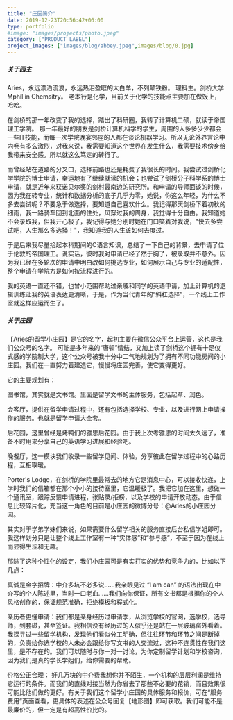 ```yaml
---
title: "庄园简介"
date: 2019-12-23T20:56:42+06:00
type: portfolio
#image: "images/projects/photo.jpeg"
category: ["PRODUCT LABEL"]
project_images: ["images/blog/abbey.jpeg",images/blog/0.jpg]
---
```

#####  关于园主
Aries，永远漂泊流浪，永远热泪盈眶的大白羊，不列颠铁粉。
理科生。剑桥大学 Mphil in Chemsitry。
老本行是化学，目前关于化学的技能点主要加在做饭上，哈哈。

在剑桥的那一年改变了我的选择，踏出了科研圈，我转了计算机二硕，就读于帝国理工学院。
那一年最好的朋友是剑桥计算机科学的学生，周围的人多多少少都会一些IT技能，而每一次学院晚宴邻座的人都在谈论机器学习。所以无论外界言论中内卷有多么激烈，对我来说，我需要知道这个世界在发生什么，我需要技术傍身给我带来安全感。所以就这么笃定的转行了。

而曾经站在道路的分叉口，选择前路也还是耗费了我很长的时间。我尝试过剑桥化学学院的博士申请，幸运地有了继续就读的机会；也尝试了剑桥分子科学系的博士申请，就是近年来获诺贝尔奖的剑村最南边的研究所。和申请的导师面谈的时候，因为我在转专业，统计和数据分析的底子几乎为零，她说，你这么年轻，为什么不多去尝试呢？不要急于做选择，要知道自己喜欢什么。我记得那天剑桥下着初秋的细雨，我一路骑车回到北面的住处，风穿过我的周身，我觉得十分自由。我知道她不会录取我，但我开心极了，我记得与她分别时她在门口笑着对我说，"快去多尝试吧，人生那么多选择！"，我知道我的人生该如何去度过。

于是后来我尽量拾起本科期间的C语言知识，总结了一下自己的背景，去申请了位于伦敦的帝国理工。说实话，彼时我对申请已经了然于胸了，被录取并不意外。因为我已经在多轮次的申请中明白改如何挑选专业，如何展示自己与专业的适配性，整个申请在学院方是如何按流程进行的。

我的英语一直还不错，也曾小范围帮助过亲戚和同学的英语申请，加上计算机的逻辑训练让我的英语表达更清晰，于是，作为当代青年的“斜杠选择”，一个线上工作室就这样应运而生了。

#####  关于庄园
【Aries的留学小庄园】是它的名字，起初主要在微信公众平台上运营，这也是我们公众号的名字。
可能是多年来的“唐顿”情结，又加上读了剑桥这个拥有十足仪式感的学院制大学，这个公众号被我十分中二气地规划为了拥有不同功能房间的小庄园。我们在一直努力着建造它，慢慢将庄园完善，使它变得更好。

它的主要规划有：

图书馆，其实就是文书馆。里面是留学文书的主体服务，包括起草、润色。

会客厅，提供在留学申请过程中，还有包括选择学校、专业，以及进行网上申请操作的服务。也就是留学申请大全套。

后花园，这里曾经是烤鸭们的雅思后花园。由于我上次考雅思的时间太久远了，准备不时用来分享自己的英语学习进展和经验吧。

晚餐厅，这一模块我们收录一些留学见闻、体验，分享彼此在留学过程中的心路历程，互相取暖。

Porter's Lodge，在剑桥的学院里最常去的地方它是消息中心，可以接收快递，上学时我们的信箱都在那个小小的接待室里，它温暖极了。我把它加在这里，想做一个通讯室，跟踪反馈申请进程，张贴录/拒榜，以及学校的申请开放动态。由于信息比较碎片化，充当这一角色的目前是小庄园的微博分号：@Aries的小庄园分园。

其实对于学弟学妹们来说，如果需要什么留学相关的服务直接后台私信学姐即可。我这样划分只是让整个线上工作室有一种“实体感”和“参与感”，不至于因为在线上而显得生涩和无趣。

那除了这种个性化的设定，我们小庄园可是有实打实的优势和竞争力的，比如以下几点：


真诚是金字招牌：中介多坑不必多说……我亲眼见过 “I am can” 的语法出现在中介写的个人陈述里，当时一口老血……我们向你保证，所有文书都是根据你的个人风格创作的，保证规范准确，拒绝模板和程式化。


亲历者更懂申请：我们都是亲身经历过申请季，从浏览学校的官网，选学校，选导师，到套磁，甚至签证。我相信没有经历过的人似乎还是站在一层玻璃窗外看着。我探寻过一些留学机构，发现他们看似分工明确，但往往环节和环节之间是断掉的，负责给你选学校的人未必会跟给你写文书的人交流过，这种不连贯性在我们这里，是不存在的。我们可以随时与你一对一讨论，为你定制留学计划和学校咨询，因为我们是真的学长学姐们，给你需要的帮助。


价格公正合理： 好几万块的中介费我想你并不陌生，一个机构的层层利润是维持它运行的条件。而我们的直线对接当然为你省去了那些不必要的花销，而且效果很可能比他们做的更好。有关于我们这个留学小庄园的具体服务和报价，可在“服务费用”页面查看，更具体的表述在公众号回复【地形图】即可获取。我们可能不是最廉价的，但一定是有超高性价比的。
